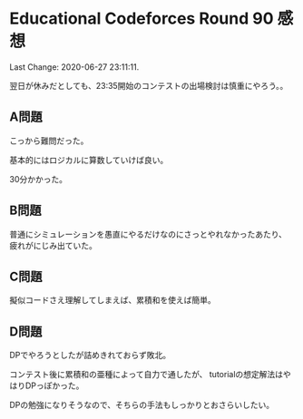 # Educational Codeforces Round 90 感想

Last Change: 2020-06-27 23:11:11.

翌日が休みだとしても、23:35開始のコンテストの出場検討は慎重にやろう。。

## A問題

こっから難問だった。

基本的にはロジカルに算数していけば良い。

30分かかった。

## B問題

普通にシミュレーションを愚直にやるだけなのにさっとやれなかったあたり、
疲れがにじみ出ていた。

## C問題

擬似コードさえ理解してしまえば、累積和を使えば簡単。

## D問題

DPでやろうとしたが詰めきれておらず敗北。

コンテスト後に累積和の亜種によって自力で通したが、
tutorialの想定解法はやはりDPっぽかった。

DPの勉強になりそうなので、そちらの手法もしっかりとおさらいしたい。

